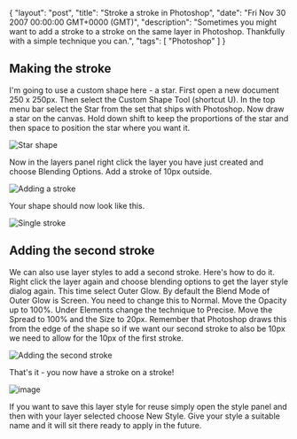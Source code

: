{
  "layout": "post",
  "title": "Stroke a stroke in Photoshop",
  "date": "Fri Nov 30 2007 00:00:00 GMT+0000 (GMT)",
  "description": "Sometimes you might want to add a stroke to a stroke on the same layer in Photoshop. Thankfully with a simple technique you can.",
  "tags": [
    "Photoshop"
  ]
}

## Making the stroke

I'm going to use a custom shape here - a star. First open a new document 250 x 250px. Then select the Custom Shape Tool (shortcut U). In the top menu bar select the Star from the set that ships with Photoshop. Now draw a star on the canvas. Hold down shift to keep the proportions of the star and then space to position the star where you want it. 

![Star shape][1] 

Now in the layers panel right click the layer you have just created and choose Blending Options. Add a stroke of 10px outside. 

![Adding a stroke][2] 

Your shape should now look like this.

![Single stroke][3] 

## Adding the second stroke

We can also use layer styles to add a second stroke. Here's how to do it. Right click the layer again and choose blending options to get the layer style dialog again. This time select Outer Glow. By default the Blend Mode of Outer Glow is Screen. You need to change this to Normal. Move the Opacity up to 100%. Under Elements change the technique to Precise. Move the Spread to 100% and the Size to 20px. Remember that Photoshop draws this from the edge of the shape so if we want our second stroke to also be 10px we need to allow for the 10px of the first stroke. 

![Adding the second stroke][4] 

That's it - you now have a stroke on a stroke!

![image][5] 

If you want to save this layer style for reuse simply open the style panel and then with your layer selected choose New Style. Give your style a suitable name and it will sit there ready to apply in the future.

 [1]: http://shapeshed.com/images/articles/star_stroke_1.png 
 [2]: http://shapeshed.com/images/articles/star_stroke_2.png 
 [3]: http://shapeshed.com/images/articles/star_stroke.png 
 [4]: http://shapeshed.com/images/articles/star_stroke_3.png 
 [5]: http://shapeshed.com/images/articles/double_stroke.png
